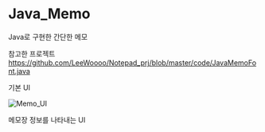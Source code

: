 # Java_Memo
Java로 구현한 간단한 메모

참고한 프로젝트
https://github.com/LeeWoooo/Notepad_prj/blob/master/code/JavaMemoFont.java


기본 UI

![Memo_UI](https://user-images.githubusercontent.com/59963677/112626631-cefcf680-8e73-11eb-9775-d40335b1e8fd.png)


메모장 정보를 나타내는 UI
